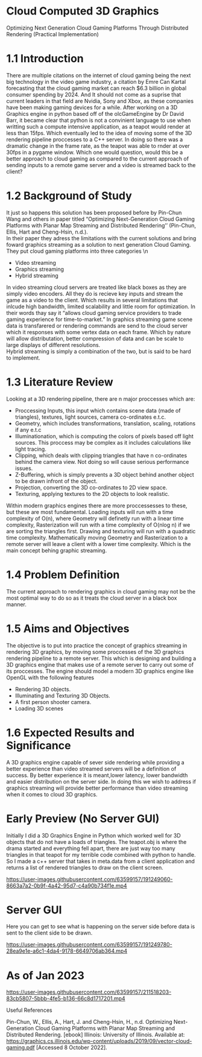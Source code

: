 # Cloud Computed 3D Graphics

Optimizing Next Generation Cloud Gaming Platforms Through Distributed Rendering (Practical Implementation)

# 1.1 Introduction
There are multiple citations on the internet of cloud gaming being the next big technology in the video game industry, a citation by Emre Can Kartal forecasting that the cloud gaming market can reach $6.3 billion in global consumer spending by 2024. And It should not come as a suprise that current leaders in that field are Nvidia, Sony and Xbox, as these companies have been making gaming devices for a while. After working on a 3D Graphics engine in python based off of the olcGameEngine by Dr David Barr, it became clear that python is not a convinient language to use when writting such a compute intensive application, as a teapot would render at less than 15fps. Which eventually led to the idea of moving some of the 3D rendering pipeline proccesses to a C++ server. In doing so there was a dramatic change in the frame rate, as the teapot was able to rnder at over 30fps in a pygame window. 
Which one would question, would this be a better approach to cloud gaming as compared to the current approach of sending inputs to a remote game server and a video is streamed back to the client?

# 1.2 Background of Study
It just so happens this solution has been proposed before by Pin-Chun Wang and others in paper titled “Optimizing Next-Generation Cloud Gaming Platforms with Planar Map Streaming and Distributed Rendering’’ (Pin-Chun, Ellis, Hart and Cheng-Hsin, n.d.).  
In their paper they adress the limitations with the current solutions and bring foward graphics streaming as a solution to next generation Cloud Gaming. They put cloud gaming platforms into three categories \n
- Video streaming
- Graphics streaming
- Hybrid streaming
    
In video streaming cloud servers are treated like black boxes as they are simply video encoders. All they do is recieve key inputs and stream the game as a video to the client. Which results in several limitations that inlcude high bandwidth, limited scalability and little room for optimization. In their words thay say it “allows cloud gaming service providers to trade gaming experience for time-to-market.”
In graphics streaming game scene data is transfarered or rendering commands are send to the cloud server which it responses with some vertex data on each frame. Which by nature will allow distributation, better compression of data and can be scale to large displays of different resolutions.  
Hybrid streaming is simply a combination of the two, but is said to be hard to implement. 

# 1.3 Literature Review
Looking at a 3D rendering pipeline, there are n major proccesses which are: 
- Proccessing Inputs, this input which contains scene data (made of triangles), textures,  light sources, camera co-ordinates e.t.c.  
- Geometry, which includes  transformations, translation, scaling, rotations if any e.t.c 
- Illuminationation, which is computing the colors of pixels based off light sources. This proccess may be complex as it includes calculations like light tracing.
- Clipping, which deals with clipping triangles that have n co-ordinates behind the camera view. Not doing so will cause serious performance issues.
- Z-Buffering, which is simply prevents a 3D object behind another object to be drawn infront of the object. 
- Projection, converting the 3D co-ordinates to 2D view space.
- Texturing, applying textures to the 2D objects to look realistic. 

Within modern graphics engines there are more proccessesses to these, but these are most fundamental. Loading inputs will run with a time complexity of O(n), where Geometry will definetly run with a linear time complexity,  Rasterization will run with a time complexity of O(nlog n) if we are sorting the triangles first. Drawing and texturing will run with a quadratic time complexity.
Mathematically moving Geometry and Rasterization to a remote server will leave a client with a lower time complexity. Which is the main concept behing graphic streaming.

# 1.4 Problem Definition
The current approach to rendering graphics in cloud gaming may not be the most optimal way to do so as it treats the cloud server in a black box manner. 

# 1.5 Aims and Objectives
The objective is to put into practice the concept of graphics streaming in rendering 3D graphics, by moving some proccesses of the 3D graphics rendering pipeline to a remote server.  This which is designing and building a 3D graphics engine that makes use of a remote server to carry out some of its proccesses. The engine should model a modern 3D graphics engine like OpenGL with the following features
- Rendering 3D objects.
- Illuminating and Texturing 3D Objects.
- A first person shooter camera.
- Loading 3D scenes 

# 1.6 Expected Results and Significance 
A 3D graphics engine capable of sever side rendering while providing a better experience than video streamed servers will be a definition of success. By better experience it is meant,lower latency, lower bandwidth and easier distribution on the server side. In doing this we wish to address if graphics streaming will provide better performance than video streaming when it comes to cloud 3D graphics.

# Early Preview (No Server GUI)
Initially I did a 3D Graphics Engine in Python which worked well for 3D objects that do not have a loads of triangles. The teapot.obj is where the drama started and everything fell apart, there are just way too many triangles in that teapot for my terrible code combined with python to handle. So I made a c++ server that takes in meta.data from a client application and returns a list of rendered triangles to draw on the client screen.

https://user-images.githubusercontent.com/63599157/191249060-8663a7a2-0b9f-4a42-95d7-c4a90b734f1e.mp4

# Server GUI

Here you can get to see what is happening on the server side before data is sent to the client side to be drawn.

https://user-images.githubusercontent.com/63599157/191249780-28ea9e1e-a6c1-4da4-9178-6649706ab364.mp4

# As of Jan 2023

https://user-images.githubusercontent.com/63599157/211518203-83cb5807-5bbb-4fe5-b136-66c8d1717201.mp4

Useful References

Pin-Chun, W., Ellis, A., Hart, J. and Cheng-Hsin, H., n.d. Optimizing Next-Generation Cloud Gaming Platforms with Planar Map Streaming and Distributed Rendering. [ebook] Illinois: University of Illinois. Available at: <https://graphics.cs.illinois.edu/wp-content/uploads/2019/09/vector-cloud-gaming.pdf> [Accessed 8 October 2022].



